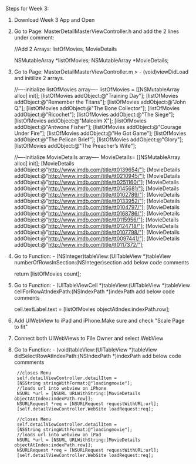 Steps for Week 3:

1) Download Week 3 App and Open
2) Go to Page: MasterDetailMasterViewController.h and add the 2 lines under comment:

    //Add 2 Arrays: listOfMovies, MovieDetails

    NSMutableArray *listOfMovies;
    NSMutableArray *MovieDetails;
    
3) Go to Page: MasterDetailMasterViewController.m  >  - (void)viewDidLoad
   and initilize 2 arrays.
   
    //—-initialize listOfMovies array—-
    listOfMovies = [[NSMutableArray alloc] init];
    [listOfMovies addObject:@"Training Day"];
    [listOfMovies addObject:@"Remember the Titans"];
    [listOfMovies addObject:@"John Q."];
    [listOfMovies addObject:@"The Bone Collector"];
    [listOfMovies addObject:@"Ricochet"];
    [listOfMovies addObject:@"The Siege"];
    [listOfMovies addObject:@"Malcolm X"];
    [listOfMovies addObject:@"Antwone Fisher"];
    [listOfMovies addObject:@"Courage Under Fire"];
    [listOfMovies addObject:@"He Got Game"];
    [listOfMovies addObject:@"The Pelican Brief"];
    [listOfMovies addObject:@"Glory"];
    [listOfMovies addObject:@"The Preacher’s Wife"];
    
    //—-initialize  MovieDetails array—-
    MovieDetails= [[NSMutableArray alloc] init];
    [MovieDetails addObject:@"http://www.imdb.com/title/tt0139654/"];
    [MovieDetails addObject:@"http://www.imdb.com/title/tt0210945/"];
    [MovieDetails addObject:@"http://www.imdb.com/title/tt0251160/"];
    [MovieDetails addObject:@"http://www.imdb.com/title/tt0145681/"];
    [MovieDetails addObject:@"http://www.imdb.com/title/tt0102789/"];
    [MovieDetails addObject:@"http://www.imdb.com/title/tt0133952/"];
    [MovieDetails addObject:@"http://www.imdb.com/title/tt0104797/"];
    [MovieDetails addObject:@"http://www.imdb.com/title/tt0168786/"];
    [MovieDetails addObject:@"http://www.imdb.com/title/tt0115956/"];
    [MovieDetails addObject:@"http://www.imdb.com/title/tt0124718/"];
    [MovieDetails addObject:@"http://www.imdb.com/title/tt0107798/"];
    [MovieDetails addObject:@"http://www.imdb.com/title/tt0097441/"];
    [MovieDetails addObject:@"http://www.imdb.com/title/tt0117372/"];
    
4) Go to Function: - (NSInteger)tableView:(UITableView *)tableView numberOfRowsInSection:(NSInteger)section
   add below code comments
   
   return [listOfMovies count];
   
5) Go to Function: - (UITableViewCell *)tableView:(UITableView *)tableView cellForRowAtIndexPath:(NSIndexPath *)indexPath
   add below code comments
   
   cell.textLabel.text = [listOfMovies objectAtIndex:indexPath.row];
   
6) Add UIWebView to iPad and iPhone.Make sure and check "Scale Page to fit" 

7) Connect both UIWebViews to File Owner and select WebView
   
6) Go to Function: - (void)tableView:(UITableView *)tableView didSelectRowAtIndexPath:(NSIndexPath *)indexPath
   add below code commments
   
      
        //closes Menu
        self.detailViewController.detailItem =
        [NSString stringWithFormat:@"loadingmovie"];
        //loads url into webview on iPhone
        NSURL *url = [NSURL URLWithString:[MovieDetails objectAtIndex:indexPath.row]];
        NSURLRequest *req = [NSURLRequest requestWithURL:url];
        [self.detailViewController.WebSite loadRequest:req];
        
        //closes Menu
        self.detailViewController.detailItem =
        [NSString stringWithFormat:@"loadingmovie"];
        //loads url into webview on iPad
        NSURL *url = [NSURL URLWithString:[MovieDetails objectAtIndex:indexPath.row]];
        NSURLRequest *req = [NSURLRequest requestWithURL:url];
        [self.detailViewController.WebSite loadRequest:req];



